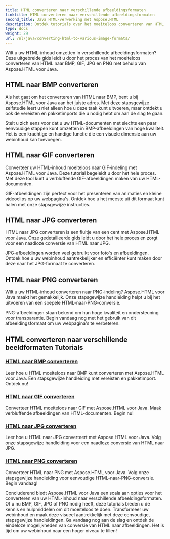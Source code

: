 ```yaml
---
title: HTML converteren naar verschillende afbeeldingsformaten
linktitle: HTML converteren naar verschillende afbeeldingsformaten
second_title: Java HTML-verwerking met Aspose.HTML
description: Ontdek tutorials over het moeiteloos converteren van HTML naar BMP, GIF, JPG en PNG met Aspose.HTML voor Java. Maak verbluffende afbeeldingen van HTML-documenten.
type: docs
weight: 29
url: /nl/java/converting-html-to-various-image-formats/
---
```


Wilt u uw HTML-inhoud omzetten in verschillende afbeeldingsformaten? Deze uitgebreide gids leidt u door het proces van het moeiteloos converteren van HTML naar BMP, GIF, JPG en PNG met behulp van Aspose.HTML voor Java. 

## HTML naar BMP converteren

Als het gaat om het converteren van HTML naar BMP, bent u bij Aspose.HTML voor Java aan het juiste adres. Met deze stapsgewijze zelfstudie leert u niet alleen hoe u deze taak kunt uitvoeren, maar ontdekt u ook de vereisten en pakketimports die u nodig hebt om aan de slag te gaan.

Stelt u zich eens voor dat u uw HTML-documenten met slechts een paar eenvoudige stappen kunt omzetten in BMP-afbeeldingen van hoge kwaliteit. Het is een krachtige en handige functie die een visuele dimensie aan uw webinhoud kan toevoegen.

## HTML naar GIF converteren

Converteer uw HTML-inhoud moeiteloos naar GIF-indeling met Aspose.HTML voor Java. Deze tutorial begeleidt u door het hele proces. Met deze tool kunt u verbluffende GIF-afbeeldingen maken van uw HTML-documenten.

GIF-afbeeldingen zijn perfect voor het presenteren van animaties en kleine videoclips op uw webpagina's. Ontdek hoe u het meeste uit dit formaat kunt halen met onze stapsgewijze instructies.

## HTML naar JPG converteren

HTML naar JPG converteren is een fluitje van een cent met Aspose.HTML voor Java. Onze gedetailleerde gids leidt u door het hele proces en zorgt voor een naadloze conversie van HTML naar JPG.

JPG-afbeeldingen worden veel gebruikt voor foto's en afbeeldingen. Ontdek hoe u uw webinhoud aantrekkelijker en efficiënter kunt maken door deze naar het JPG-formaat te converteren.

## HTML naar PNG converteren

Wilt u uw HTML-inhoud converteren naar PNG-indeling? Aspose.HTML voor Java maakt het gemakkelijk. Onze stapsgewijze handleiding helpt u bij het uitvoeren van een soepele HTML-naar-PNG-conversie.

PNG-afbeeldingen staan bekend om hun hoge kwaliteit en ondersteuning voor transparantie. Begin vandaag nog met het gebruik van dit afbeeldingsformaat om uw webpagina's te verbeteren.

## HTML converteren naar verschillende beeldformaten Tutorials
### [HTML naar BMP converteren](./convert-html-to-bmp/)
Leer hoe u HTML moeiteloos naar BMP kunt converteren met Aspose.HTML voor Java. Een stapsgewijze handleiding met vereisten en pakketimport. Ontdek nu!
### [HTML naar GIF converteren](./convert-html-to-gif/)
Converteer HTML moeiteloos naar GIF met Aspose.HTML voor Java. Maak verbluffende afbeeldingen van HTML-documenten. Begin nu!
### [HTML naar JPG converteren](./convert-html-to-jpg/)
Leer hoe u HTML naar JPG converteert met Aspose.HTML voor Java. Volg onze stapsgewijze handleiding voor een naadloze conversie van HTML naar JPG.
### [HTML naar PNG converteren](./convert-html-to-png/)
Converteer HTML naar PNG met Aspose.HTML voor Java. Volg onze stapsgewijze handleiding voor eenvoudige HTML-naar-PNG-conversie. Begin vandaag!

Concluderend biedt Aspose.HTML voor Java een scala aan opties voor het converteren van uw HTML-inhoud naar verschillende afbeeldingsformaten. Of u nu BMP, GIF, JPG of PNG nodig heeft, deze tutorials bieden u de kennis en hulpmiddelen om dit moeiteloos te doen. Transformeer uw webinhoud en maak deze visueel aantrekkelijk met deze eenvoudige, stapsgewijze handleidingen. Ga vandaag nog aan de slag en ontdek de eindeloze mogelijkheden van conversie van HTML naar afbeeldingen. Het is tijd om uw webinhoud naar een hoger niveau te tillen!
